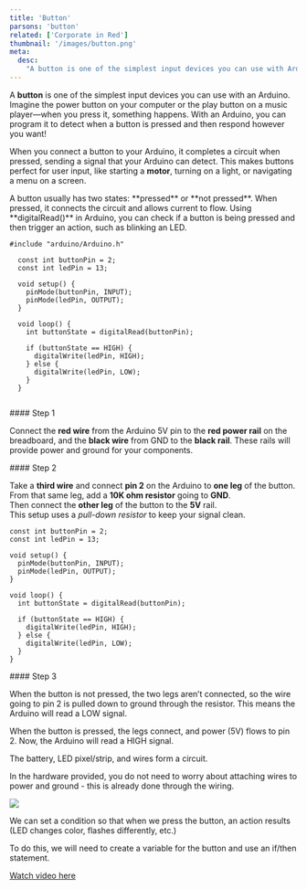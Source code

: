 ```yaml
---
title: 'Button'
parsons: 'button'
related: ['Corporate in Red']
thumbnail: '/images/button.png'
meta:
  desc:
    "A button is one of the simplest input devices you can use with Arduino. Here's how you can detect when it's pressed!"
---
```


A **button** is one of the simplest input devices you can use with an Arduino. Imagine the power button on your computer or the play button on a music player—when you press it, something happens. With an Arduino, you can program it to detect when a button is pressed and then respond however you want!

When you connect a button to your Arduino, it completes a circuit when pressed, sending a signal that your Arduino can detect. This makes buttons perfect for user input, like starting a **motor**, turning on a light, or navigating a menu on a screen.

<collapsible title="Arduino Assembly">
A button usually has two states: **pressed** or **not pressed**. When pressed, it connects the circuit and allows current to flow. Using **digitalRead()** in Arduino, you can check if a button is being pressed and then trigger an action, such as blinking an LED.

```arduino/
#include "arduino/Arduino.h"

  const int buttonPin = 2;
  const int ledPin = 13;

  void setup() {
    pinMode(buttonPin, INPUT);
    pinMode(ledPin, OUTPUT);
  }

  void loop() {
    int buttonState = digitalRead(buttonPin);

    if (buttonState == HIGH) {
      digitalWrite(ledPin, HIGH);
    } else {
      digitalWrite(ledPin, LOW);
    }
  }


```

<step img="/images/button-circuit.png">
#### Step 1

Connect the **red wire** from the Arduino 5V pin to the **red power rail** on the breadboard, and the **black wire** from GND to the **black rail**. These rails will provide power and ground for your components.
</step>

<step img="/images/button-circuit.png">
#### Step 2

Take a **third wire** and connect **pin 2** on the Arduino to **one leg** of the button.  
From that same leg, add a **10K ohm resistor** going to **GND**.  
Then connect the **other leg** of the button to the **5V** rail.  
This setup uses a *pull-down resistor* to keep your signal clean.
</step>

<step>
<div slot="left">

```arduino
const int buttonPin = 2;
const int ledPin = 13;

void setup() {
  pinMode(buttonPin, INPUT);
  pinMode(ledPin, OUTPUT);
}

void loop() {
  int buttonState = digitalRead(buttonPin);

  if (buttonState == HIGH) {
    digitalWrite(ledPin, HIGH);
  } else {
    digitalWrite(ledPin, LOW);
  }
}
```
</div>
#### Step 3

When the button is not pressed, the two legs aren’t connected, so the wire going to pin 2 is pulled down to ground through the resistor. This means the Arduino will read a LOW signal.

When the button is pressed, the legs connect, and power (5V) flows to pin 2. Now, the Arduino will read a HIGH signal.

</step>
</collapsible>
<collapsible title="Trinket Assembly">

The battery, LED pixel/strip, and wires form a circuit.

In the hardware provided, you do not need to worry about attaching wires to power and ground - this is already done through the wiring.

<img src="/images/buttontrinket.jpg">

We can set a condition so that when we press the button, an action results (LED changes color, flashes differently, etc.)

To do this, we will need to create a variable for the button and use an if/then statement.

[Watch video here](https://www.loom.com/share/91ea5b53f24645d8a4d485fd4259e5e0?t=130)

</collapsible>